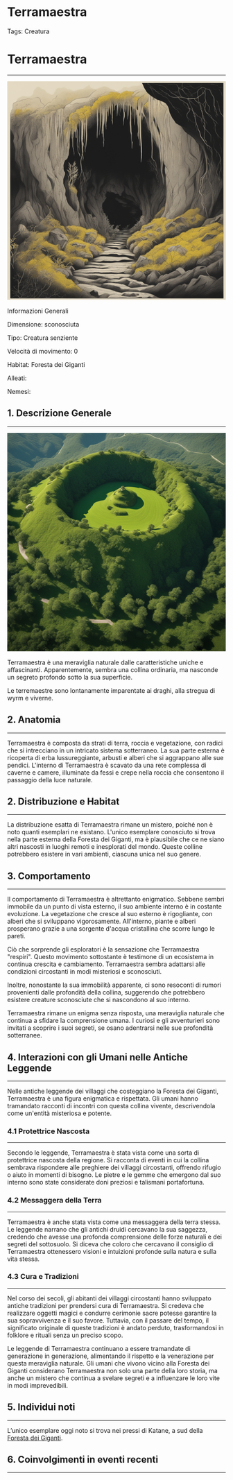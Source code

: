 # Terramaestra

Tags: Creatura

# Terramaestra

---

![depict-the-entrance-of-a-dark-cave-in-a-hill-roots-and-vegetation-are-covering-it-and-a-sulfur-smog.png](Terramaestra%207baa6c3cd73e483fb4ade190a1dc230e/depict-the-entrance-of-a-dark-cave-in-a-hill-roots-and-vegetation-are-covering-it-and-a-sulfur-smog.png)

Informazioni Generali

Dimensione: sconosciuta

Tipo: Creatura senziente

Velocità di movimento: 0

Habitat: Foresta dei Giganti

Alleati:

Nemesi:

## 1. Descrizione Generale

---

![capture-the-majesty-of-terramaestra-from-above-showcasing-its-shape-as-a-green-covered-hill-with-an.png](Terramaestra%207baa6c3cd73e483fb4ade190a1dc230e/capture-the-majesty-of-terramaestra-from-above-showcasing-its-shape-as-a-green-covered-hill-with-an.png)

Terramaestra è una meraviglia naturale dalle caratteristiche uniche e affascinanti. Apparentemente, sembra una collina ordinaria, ma nasconde un segreto profondo sotto la sua superficie.

Le terremaestre sono lontanamente imparentate ai draghi, alla stregua di wyrm e viverne.

## 2. Anatomia

---

Terramaestra è composta da strati di terra, roccia e vegetazione, con radici che si intrecciano in un intricato sistema sotterraneo. La sua parte esterna è ricoperta di erba lussureggiante, arbusti e alberi che si aggrappano alle sue pendici. L'interno di Terramaestra è scavato da una rete complessa di caverne e camere, illuminate da fessi e crepe nella roccia che consentono il passaggio della luce naturale.

## 2. Distribuzione e Habitat

---

La distribuzione esatta di Terramaestra rimane un mistero, poiché non è noto quanti esemplari ne esistano. L'unico esemplare conosciuto si trova nella parte esterna della Foresta dei Giganti, ma è plausibile che ce ne siano altri nascosti in luoghi remoti e inesplorati del mondo. Queste colline potrebbero esistere in vari ambienti, ciascuna unica nel suo genere.

## 3. Comportamento

---

Il comportamento di Terramaestra è altrettanto enigmatico. Sebbene sembri immobile da un punto di vista esterno, il suo ambiente interno è in costante evoluzione. La vegetazione che cresce al suo esterno è rigogliante, con alberi che si sviluppano vigorosamente. All'interno, piante e alberi prosperano grazie a una sorgente d'acqua cristallina che scorre lungo le pareti.

Ciò che sorprende gli esploratori è la sensazione che Terramaestra "respiri". Questo movimento sottostante è testimone di un ecosistema in continua crescita e cambiamento. Terramaestra sembra adattarsi alle condizioni circostanti in modi misteriosi e sconosciuti.

Inoltre, nonostante la sua immobilità apparente, ci sono resoconti di rumori provenienti dalle profondità della collina, suggerendo che potrebbero esistere creature sconosciute che si nascondono al suo interno.

Terramaestra rimane un enigma senza risposta, una meraviglia naturale che continua a sfidare la comprensione umana. I curiosi e gli avventurieri sono invitati a scoprire i suoi segreti, se osano adentrarsi nelle sue profondità sotterranee.

## 4. Interazioni con gli Umani **nelle Antiche Leggende**

---

Nelle antiche leggende dei villaggi che costeggiano la Foresta dei Giganti, Terramaestra è una figura enigmatica e rispettata. Gli umani hanno tramandato racconti di incontri con questa collina vivente, descrivendola come un'entità misteriosa e potente.

### 4.1 Protettrice Nascosta

---

Secondo le leggende, Terramaestra è stata vista come una sorta di protettrice nascosta della regione. Si racconta di eventi in cui la collina sembrava rispondere alle preghiere dei villaggi circostanti, offrendo rifugio o aiuto in momenti di bisogno. Le pietre e le gemme che emergono dal suo interno sono state considerate doni preziosi e talismani portafortuna.

### 4.2 Messaggera della Terra

---

Terramaestra è anche stata vista come una messaggera della terra stessa. Le leggende narrano che gli antichi druidi cercavano la sua saggezza, credendo che avesse una profonda comprensione delle forze naturali e dei segreti del sottosuolo. Si diceva che coloro che cercavano il consiglio di Terramaestra ottenessero visioni e intuizioni profonde sulla natura e sulla vita stessa.

### 4.3 Cura e Tradizioni

---

Nel corso dei secoli, gli abitanti dei villaggi circostanti hanno sviluppato antiche tradizioni per prendersi cura di Terramaestra. Si credeva che realizzare oggetti magici e condurre cerimonie sacre potesse garantire la sua sopravvivenza e il suo favore. Tuttavia, con il passare del tempo, il significato originale di queste tradizioni è andato perduto, trasformandosi in folklore e rituali senza un preciso scopo.

Le leggende di Terramaestra continuano a essere tramandate di generazione in generazione, alimentando il rispetto e la venerazione per questa meraviglia naturale. Gli umani che vivono vicino alla Foresta dei Giganti considerano Terramaestra non solo una parte della loro storia, ma anche un mistero che continua a svelare segreti e a influenzare le loro vite in modi imprevedibili.

## 5. Individui noti

---

L’unico esemplare oggi noto si trova nei pressi di Katane, a sud della [Foresta dei Giganti](Foresta%20dei%20Giganti%2003a15f8accd74ec0a08db3f3c9a26b2b.md).

## 6. Coinvolgimenti in eventi recenti

---

[](Terramaestra%207baa6c3cd73e483fb4ade190a1dc230e/Untitled%20c19fe1335df14778aca5a48723ecaab4.csv)